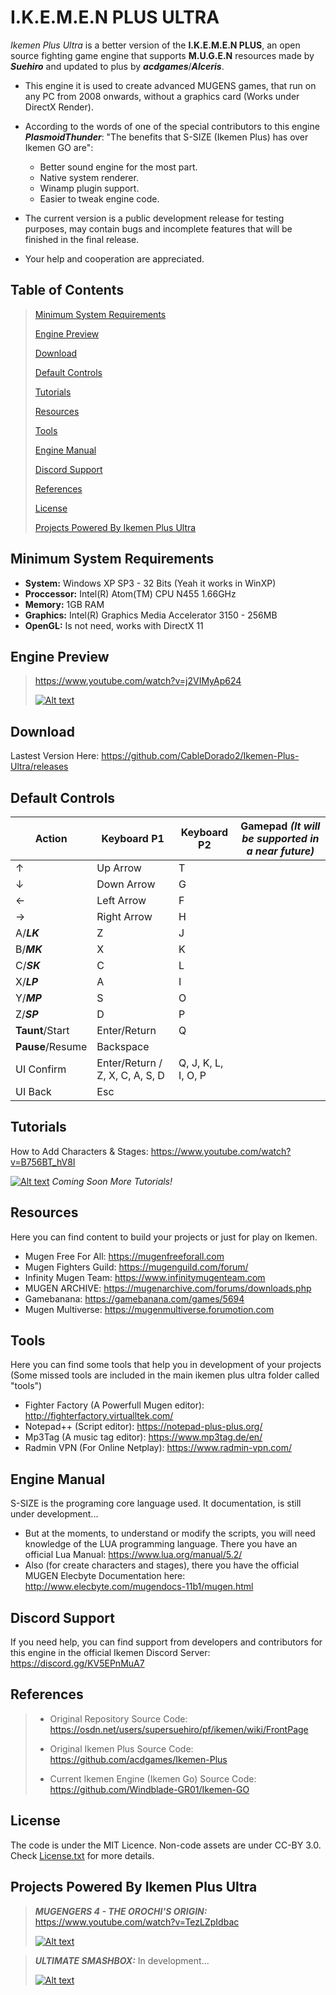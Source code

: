 # I.K.E.M.E.N PLUS ULTRA
*Ikemen Plus Ultra* is a better version of the **I.K.E.M.E.N PLUS**, an open source fighting game engine that supports **M.U.G.E.N** resources made by ***Suehiro*** and updated to plus by ***acdgames***/***Alceris***.

- This engine it is used to create advanced MUGENS games, that run on any PC from 2008 onwards, without a graphics card (Works under DirectX Render).

- According to the words of one of the special contributors to this engine ***PlasmoidThunder***: "The benefits that S-SIZE (Ikemen Plus) has over Ikemen GO are":
  - Better sound engine for the most part.
  - Native system renderer.
  - Winamp plugin support.
  - Easier to tweak engine code.

- The current version is a public development release for testing purposes, may contain bugs and incomplete features that will be finished in the final release.

- Your help and cooperation are appreciated.

## Table of Contents

>[Minimum System Requirements](#minimum-system-requirements)
>
>[Engine Preview](#engine-preview)
>
>[Download](#download)
>
>[Default Controls](#default-controls)
>
>[Tutorials](#tutorials)
>
>[Resources](#resources)
>
>[Tools](#tools)
>
>[Engine Manual](#engine-manual)
>
>[Discord Support](#discord-support)
>
>[References](#references)
>
>[License](#license)
>
>[Projects Powered By Ikemen Plus Ultra](#projects-powered-by-ikemen-plus-ultra)

## Minimum System Requirements
- **System:** Windows XP SP3 - 32 Bits (Yeah it works in WinXP)
- **Proccessor:** Intel(R) Atom(TM) CPU N455 1.66GHz
- **Memory:** 1GB RAM
- **Graphics:** Intel(R) Graphics Media Accelerator 3150 - 256MB
- **OpenGL:** Is not need, works with DirectX 11

## Engine Preview
>https://www.youtube.com/watch?v=j2VIMyAp624
>
>[![Alt text](https://i.ytimg.com/vi/j2VIMyAp624/maxresdefault.jpg)](https://www.youtube.com/watch?v=j2VIMyAp624)

## Download
Lastest Version Here: https://github.com/CableDorado2/Ikemen-Plus-Ultra/releases

## Default Controls
| Action | Keyboard P1 | Keyboard P2 | Gamepad *(It will be supported in a near future)* |
| --- | --- | --- | --- |
| ↑ | Up Arrow | T |  |
| ↓ | Down Arrow | G |  |
| ← | Left Arrow | F |  |
| → | Right Arrow | H |  |
| A/***LK*** | Z | J |  |
| B/***MK*** | X | K |  |
| C/***SK*** | C | L |  |
| X/***LP*** | A | I |  |
| Y/***MP*** | S | O |  |
| Z/***SP*** | D | P |  |
| **Taunt**/Start | Enter/Return | Q |  |
| **Pause**/Resume | Backspace |  |  |
| UI Confirm | Enter/Return / Z, X, C, A, S, D | Q, J, K, L, I, O, P |  |
| UI Back | Esc |  |  |

## Tutorials
How to Add Characters & Stages: https://www.youtube.com/watch?v=B756BT_hV8I

[![Alt text](https://img.youtube.com/vi/B756BT_hV8I/maxresdefault.jpg)](https://www.youtube.com/watch?v=B756BT_hV8I)
*Coming Soon More Tutorials!*

## Resources
Here you can find content to build your projects or just for play on Ikemen.
- Mugen Free For All: https://mugenfreeforall.com
- Mugen Fighters Guild: https://mugenguild.com/forum/
- Infinity Mugen Team: https://www.infinitymugenteam.com
- MUGEN ARCHIVE: https://mugenarchive.com/forums/downloads.php
- Gamebanana: https://gamebanana.com/games/5694
- Mugen Multiverse: https://mugenmultiverse.forumotion.com

## Tools
Here you can find some tools that help you in development of your projects (Some missed tools are included in the main ikemen plus ultra folder called "tools")
- Fighter Factory (A Powerfull Mugen editor): http://fighterfactory.virtualltek.com/
- Notepad++ (Script editor): https://notepad-plus-plus.org/
- Mp3Tag (A music tag editor): https://www.mp3tag.de/en/
- Radmin VPN (For Online Netplay): https://www.radmin-vpn.com/

## Engine Manual
S-SIZE is the programing core language used. It documentation, is still under development...
- But at the moments, to understand or modify the scripts, you will need knowledge of the LUA programming language. There you have an official Lua Manual: https://www.lua.org/manual/5.2/
- Also (for create characters and stages), there you have the official MUGEN Elecbyte Documentation here: http://www.elecbyte.com/mugendocs-11b1/mugen.html

## Discord Support
If you need help, you can find support from developers and contributors for this engine in the official Ikemen Discord Server: https://discord.gg/KV5EPnMuA7

## References
>- Original Repository Source Code:
>https://osdn.net/users/supersuehiro/pf/ikemen/wiki/FrontPage
>
>- Original Ikemen Plus Source Code:
>https://github.com/acdgames/Ikemen-Plus
>
>- Current Ikemen Engine (Ikemen Go) Source Code:
>https://github.com/Windblade-GR01/Ikemen-GO

## License
The code is under the MIT Licence.
Non-code assets are under CC-BY 3.0.
Check [License.txt](License.txt) for more details.

## Projects Powered By Ikemen Plus Ultra
>***MUGENGERS 4 - THE OROCHI'S ORIGIN:*** https://www.youtube.com/watch?v=TezLZpIdbac
>
>[![Alt text](https://img.youtube.com/vi/TezLZpIdbac/maxresdefault.jpg)](https://www.youtube.com/watch?v=TezLZpIdbac)

>***ULTIMATE SMASHBOX:*** In development...
>
>[![Alt text](https://i.ytimg.com/vi/C5VTzhcFa3g/maxresdefault.jpg)](https://www.youtube.com/channel/UCPEISiiXtH494o63xeBu3Xg)
